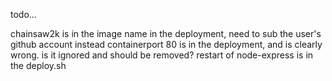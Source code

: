 todo...

chainsaw2k is in the image name in the deployment, need to sub the user's github account instead
containerport 80 is in the deployment, and is clearly wrong.  is it ignored and should be removed?
restart of node-express is in the deploy.sh
